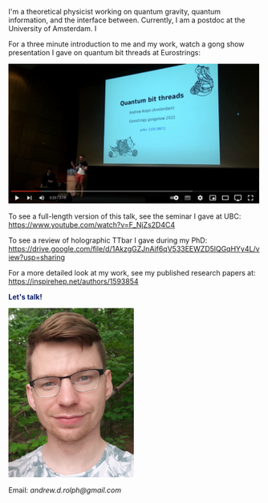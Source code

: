 <!--
<div class="topnav" align=center>
  <a href="https://andrewrolph.github.io">
    <button style="height:60px;width:100px;color:#0e1f6b; font-weight:bold; border-color:#0e1f6b; background-color:White">Home</button></a>
  <a href="https://andrewrolph.github.io/projects.html">
    <button style="height:60px;width:100px;color:#0f5f6b; font-weight:bold; border-color:#0f5f6b; background-color:White">Research</button></a>
</div>
-->

I'm a theoretical physicist working on quantum gravity, quantum information, and the interface between. Currently, I am a postdoc at the University of Amsterdam. I  <br/>

For a three minute introduction to me and my work, watch a gong show presentation I gave on quantum bit threads at Eurostrings:

[<img alt="Gong Show" width="500px" src="pics/gongshow.png" />](https://www.youtube.com/watch?v=eoCT7cAOGgo&feature=youtu.be)

To see a full-length version of this talk, see the seminar I gave at UBC: <a href="https://www.youtube.com/watch?v=F_NjZs2D4C4">https://www.youtube.com/watch?v=F_NjZs2D4C4</a>

To see a review of holographic TTbar I gave during my PhD: <a href="Link">https://drive.google.com/file/d/1AkzgGZJnAif6qV533EEWZD5lQGqHYy4L/view?usp=sharing</a>

For a more detailed look at my work, see my published research papers at: <a href="https://inspirehep.net/authors/1593854">https://inspirehep.net/authors/1593854</a>

<span style="color:#0e1f6b">**Let's talk!**</span>
<br>

<div align='left'>
   <img src="20200609_182752_cropped.jpg" alt="Andrew" width=250px height=auto><br/>
</div>
  
Email: _andrew.d.rolph@gmail.com_

